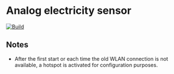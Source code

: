 # Analog electricity sensor

[![Build](https://github.com/pgenergy/analog-electricity-meter/actions/workflows/build.yml/badge.svg?branch=master)](https://github.com/pgenergy/analog-electricity-meter/actions/workflows/build.yml)

## Notes
- After the first start or each time the old WLAN connection is not available, a hotspot is activated for configuration purposes.
